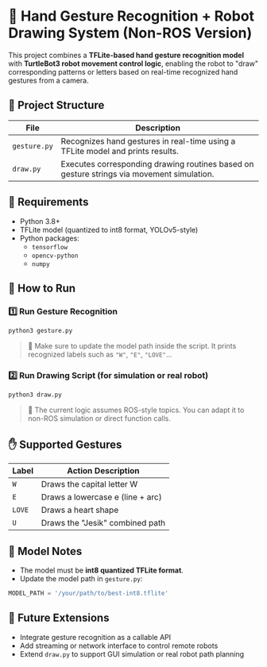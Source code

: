 # 🤖 Hand Gesture Recognition + Robot Drawing System (Non-ROS Version)

This project combines a **TFLite-based hand gesture recognition model** with **TurtleBot3 robot movement control logic**, enabling the robot to "draw" corresponding patterns or letters based on real-time recognized hand gestures from a camera.

## 📁 Project Structure

| File         | Description                                                                 |
|--------------|-----------------------------------------------------------------------------|
| `gesture.py` | Recognizes hand gestures in real-time using a TFLite model and prints results. |
| `draw.py`    | Executes corresponding drawing routines based on gesture strings via movement simulation. |

## 🔧 Requirements

- Python 3.8+
- TFLite model (quantized to int8 format, YOLOv5-style)
- Python packages:
  - `tensorflow`
  - `opencv-python`
  - `numpy`

## 🚀 How to Run

### 1️⃣ Run Gesture Recognition

```bash
python3 gesture.py
```

> 📌 Make sure to update the model path inside the script. It prints recognized labels such as `"W"`, `"E"`, `"LOVE"`...

### 2️⃣ Run Drawing Script (for simulation or real robot)

```bash
python3 draw.py
```

> 📌 The current logic assumes ROS-style topics. You can adapt it to non-ROS simulation or direct function calls.

## ✋ Supported Gestures

| Label | Action Description               |
|-------|----------------------------------|
| `W`   | Draws the capital letter W       |
| `E`   | Draws a lowercase e (line + arc) |
| `LOVE`| Draws a heart shape              |
| `U`   | Draws the "Jesik" combined path |

## 🧠 Model Notes

- The model must be **int8 quantized TFLite format**.
- Update the model path in `gesture.py`:

```python
MODEL_PATH = '/your/path/to/best-int8.tflite'
```

## 🔄 Future Extensions

- Integrate gesture recognition as a callable API
- Add streaming or network interface to control remote robots
- Extend `draw.py` to support GUI simulation or real robot path planning
